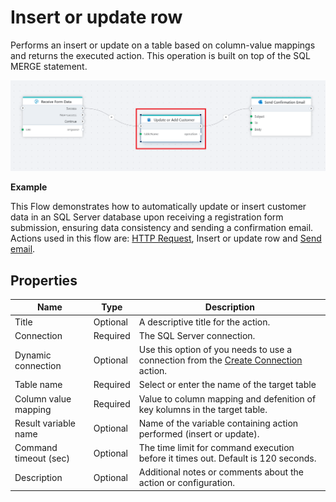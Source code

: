 # Insert or update row
Performs an insert or update on a table based on column-value mappings and returns the executed action. This operation is built on top of the SQL MERGE statement.

![img](../../../../images/flow/insertORupdateSQL.png)

**Example**

This Flow demonstrates how to automatically update or insert customer data in an SQL Server database upon receiving a registration form submission, ensuring data consistency and sending a confirmation email. Actions used in this flow are: [HTTP Request](../http/http-request.md), Insert or update row and [Send email](../microsoft-365-outlook/send-email.md).

## Properties

| Name               | Type            | Description                                       |
|--------------------|-----------------|---------------------------------------------------|
| Title              | Optional        | A descriptive title for the action.               |
| Connection         | Required        | The SQL Server connection.                        |
| Dynamic connection | Optional | Use this option of you needs to use a connection from the [Create Connection](./create-connection.md) action. |
| Table name         | Required        | Select or enter the name of the target table      |
| Column value mapping | Required      | Value to column mapping and defenition of key kolumns in the target table.|
| Result variable name |Optional        | Name of the variable containing action performed (insert or update).  |
| Command timeout (sec) | Optional | The time limit for command execution before it times out. Default is 120 seconds.|
| Description   | Optional | Additional notes or comments about the action or configuration.|

